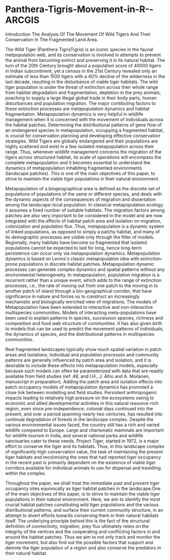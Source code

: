 # Panthera-Tigris-Movement-in-R--ARCGIS

Introduction The Analysis Of The Movement Of Wild Tigers And Their Conservation In The Fragmented Land Area.

The Wild Tiger (Panthera TigrisTigris) is an iconic species in the faunal metpopulation web, and its conservation is involved in attempts to prevent the animal from becoming extinct and preserving it in its natural habitat. The turn of the 20th Century brought about a population score of 40000 tigers in Indian subcontinent, yet a census in the 21st Century revealed only an estimate of less than 1500 tigers with a 40% decline of the wilderness in the last decade, resulting in the disturbance of viable tiger habitats. The wild tiger population is under the threat of extinction across their whole range from habitat degradation and fragmentation, depletion in the prey animals, poaching to supply a large illegal global trade in their body parts, human disturbances and population migration. The major contibuting factors to these extinction processes are metapopulation dynamics and habitat fragmentation. Metapopulation dynamics is very helpful in wildlife management when it is concerned with the movement of individuals across the habitat patches. Determining the distributional patterns of gene flow of an endangered species in metapopulation, occupying a fragmented habitat, is crucial for conservation planning and developing effective conservation strategies. Wild Tigers are globally endangered and their populations are highly scattered and exist in a few isolated metapopulation across their range. Thus, whenever wildlife management concerns the migration of the tigers across structured habitat, its scale of operations will encompass the complete metapopulation and it becomes essential to understand the dynamics of metapopulation inhabiting fragmented environments (landscape patches). This is one of the main objectives of this paper, to strive to maintain the viable tiger populations in their natural environment.

Metapopulation of a biogeographical area is defined as the discrete set of populations of populations of the same or different species, and deals with the dynamic aspects of the consequences of migration and dissertation among the landscape-local population. In classical metapopulation ecology it assumes a fixed number of suitable habitats. The migration factors among patches are also very important to be considered in the model and are now integrated with the effects of habitat patch area and isolation on migration, colonization and population flux. Thus, metapopulation is a dynamic system of linked populations, as opposed to simply a patchy habitat, and many of its demographic processes are visible only through the filter of models. Regionally, many habitats have become so fragmented that isolated populations cannot be expected to last for long, hence long-term persistence can occur only via metapopulation dynamics. Metapopulation dynamics is based on Levins's classic metapopulation idea with extinction-prone populations in discrete habitat patches. Metapopulation dynamic processes can generate complex dynamics and spatial patterns without any environmental heterogeneity. In metapopulation, population migration is a recurrent rather than a unique event, which adds to the range of extinction processes, i.e., the rate of moving out from one patch to the moving in to another patch of island through a bio-geographical corridor, that have significance in nature and forces us to construct an increasingly mechanistic and biologically enriched view of migrations. The models of Metapopulation have been extended to interactive and non-interactive multispecies communities. Models of interacting meta-populations have been used to explain patterns in species, succession species, richness and composition and food web structure of communities. It has also given birth to models that can be used to predict the movement patterns of individuals, the dynamics of species, and the distributional patterns in multispecies communities.

Real fragmented landscapes typically show much spatial variation in patch areas and isolations. Individual and population processes and community patterns are generally influenced by patch area and isolation, and it is desirable to include these effects into metapopulation models, especially because such models can often be parameterized with data that are readily available from field studies (ref. 48, and I.H., J. Alho and A. Moilanen, manuscript in preparation). Adding the patch area and isolation effects into patch occupancy models of metapopulation dynamics has promoted a close link between modelling and field studies. Persistent anthropogenic impacts leading to relatively high pressure on the ecosystems owing to economic and allied developmental activities in this natural resource-rich region, even since pre-independence, colonial days continued into the present, and over a period spanning nearly two centuries, has resulted into continual degradation of forests in the landscape complex. Despite the various environmental issues faced, the country still has a rich and varied wildlife compared to Europe. Large and charismatic mammals are important for wildlife tourism in India, and several national parks and wildlife sanctuaries cater to these needs. Project Tiger, started in 1972, is a major effort to conserve the tiger and its habitats. Thus, in this landscape complex of significantly high conservation value, the task of maintaining the present tiger habitats and recolonizing the ones that had reported tiger occupancy in the recent past is primarily dependent on the existence of viable tiger corridors available for individual animals to use for dispersal and travelling within the complex. 

Throughout the paper, we shall treat the immediate past and present tiger occupancy sites equivocally as tiger habitat patches in the landscape.One of the main objectives of this paper, is to strive to maintain the viable tiger populations in their natural environment. Here, we aim to identify the most crucial habitat patches constituting wild tiger populations and the various distributional patterns, and surface their current community structure, in an attempt to divert efforts towards conserving them in their natural habitats itself. The underlying principle behind this is the fact of the structural definition of connectivity, migration, prey flux ultimately relies on the integrity of the vertices and the cooperating and conflicting factors in and around the habitat patches. Thus we aim to not only track and monitor the tiger movement, but also find out the possible factors that support and demote the tiger population of a region and also conserve the predators in their natural habitat.


